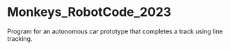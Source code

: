 # Monkeys_RobotCode_2023
Program for an autonomous car prototype that completes a track using line tracking.
